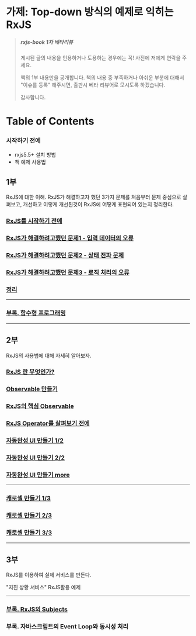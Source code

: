 # 가제: Top-down 방식의 예제로 익히는 RxJS

> ##### rxjs-book 1차 베타리뷰
> 
> 게시된 글의 내용을 인용하거나 도용하는 경우에는 꼭! 사전에 저에게 연락을 주세요.
> 
> 책의 1부 내용만을 공개합니다.
> 책의 내용 중 부족하거나 아쉬운 부분에 대해서 "이슈를 등록" 해주시면,
> 출판시 베타 리뷰어로 모시도록 하겠습니다.
> 
> 감사합니다.


# Table of Contents

### 시작하기 전에
- rxjs5.5+ 설치 방법
- 책 예제 사용법

## 1부
RxJS에 대한 이해.
RxJS가 해결하고자 했던 3가지 문제를 처음부터 문제 중심으로 살펴보고, 개선하고 이렇게 개선된것이 RxJS에 어떻게 표현되어 있는지 정리한다.

### [RxJS를 시작하기 전에](https://github.com/sculove/rxjs-book/blob/master/docs/part1/01.intro.md)

### [RxJS가 해결하려고했던 문제1 - 입력 데이터의 오류](https://github.com/sculove/rxjs-book/blob/master/docs/part1/02.input.md)

### [RxJS가 해결하려고했던 문제2 - 상태 전파 문제](https://github.com/sculove/rxjs-book/blob/master/docs/part1/03.state.md)

### [RxJS가 해결하려고했던 문제3 - 로직 처리의 오류](https://github.com/sculove/rxjs-book/blob/master/docs/part1/04.logic.md)

### [정리](https://github.com/sculove/rxjs-book/blob/master/docs/part1/05.summary.md)


-----------------------------
### [부록. 함수형 프로그래밍](https://github.com/sculove/rxjs-book/blob/master/docs/part1/99.funtional.md)

-----------------------------

## 2부
RxJS의 사용법에 대해 자세히 알아보자.
### [RxJS 란 무엇인가?](https://gitlab.com/sculove/rxjs-book/blob/master/docs/part2/01.%20What%20is%20rxjs.md)
### [Observable 만들기](https://gitlab.com/sculove/rxjs-book/blob/master/docs/part2/02.%20How%20to%20create%20Observable.md) 

### [RxJS의 핵심 Observable](https://gitlab.com/sculove/rxjs-book/blob/master/docs/part2/03.%20Core%20of%20RxJS%20-%20Observable.md) 

### [RxJS Operator를 살펴보기 전에](https://gitlab.com/sculove/rxjs-book/blob/master/docs/part2/04.%20Before%20learning%20operator.md) 

### [자동완성 UI 만들기 1/2](https://gitlab.com/sculove/rxjs-book/blob/master/docs/part2/05.%20autocomplete.md) 

### [자동완성 UI 만들기 2/2](https://gitlab.com/sculove/rxjs-book/blob/master/docs/part2/06.%20autocomplete_advance.md) 

### [자동완성 UI 만들기 more](https://gitlab.com/sculove/rxjs-book/blob/master/docs/part2/07.%20autocomplete_more.md) 

-----------------------------

### [캐로셀 만들기 1/3](https://gitlab.com/sculove/rxjs-book/blob/master/docs/part2/08.%20carousel-1.md) 

### [캐로셀 만들기 2/3](https://gitlab.com/sculove/rxjs-book/blob/master/docs/part2/09.%20carousel-2.md) 

### [캐로셀 만들기 3/3](https://gitlab.com/sculove/rxjs-book/blob/master/docs/part2/10.%20carousel-3.md)

--------------------------------
## 3부
RxJS를 이용하여 실제 서비스를 만든다.

"지진 상황 서비스" RxJS활용 예제

-----------------------------
### [부록. RxJS의 Subjects](https://github.com/sculove/rxjs-book/blob/master/docs/part2/07-1.%20subjects.md) 

### 부록. 자바스크립트의 Event Loop와 동시성 처리
